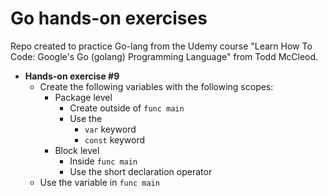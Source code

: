 # Go hands-on exercises

Repo created to practice Go-lang from the Udemy course
"Learn How To Code: Google's Go (golang) Programming Language"
from Todd McCleod.

- **Hands-on exercise #9**
  - Create the following variables with the following scopes:
    - Package level
      - Create outside of `func main`
      - Use the
        - `var` keyword
        - `const` keyword
    - Block level
      - Inside `func main`
      - Use the short declaration operator
  - Use the variable in `func main`
